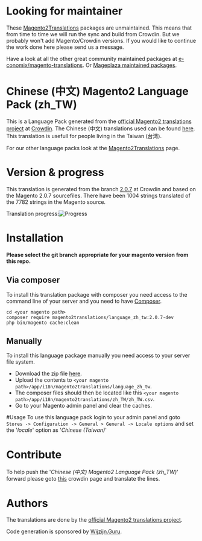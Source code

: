 # Looking for maintainer
These [Magento2Translations](http://magento2translations.github.io/) packages are unmaintained. This means that from time to time we will run the sync and build from Crowdin. But we probably won't add Magento/Crowdin versions. If you would like to continue the work done here please send us a message.

Have a look at all the other great community maintained packages at [e-conomix/magento-translations](https://github.com/e-conomix/magento-translations).
Or [Mageplaza maintained packages](https://github.com/mageplaza?q=language).

# Chinese (中文) Magento2 Language Pack (zh_TW)
This is a Language Pack generated from the [official Magento2 translations project](https://crowdin.com/project/magento-2) at [Crowdin](https://crowdin.com).
The Chinese (中文) translations used can be found [here](https://crowdin.com/project/magento-2/zh-tw).
This translation is usefull for people living in the Taiwan (台湾).

For our other language packs look at the [Magento2Translations](http://magento2translations.github.io/) page.

# Version & progress
This translation is generated from the branch [2.0.7](https://crowdin.com/project/magento-2/zh-tw#/2.0.7) at Crowdin and based on the Magento 2.0.7 sourcefiles.
There have been  1004 strings translated of the 7782 strings in the Magento source.

Translation progress:![Progress](http://progressed.io/bar/13)

# Installation
**Please select the git branch appropriate for your magento version from this repo.**
## Via composer
To install this translation package with composer you need access to the command line of your server and you need to have [Composer](https://getcomposer.org).
```
cd <your magento path>
composer require magento2translations/language_zh_tw:2.0.7-dev
php bin/magento cache:clean
```
## Manually
To install this language package manually you need access to your server file system.
* Download the zip file [here](https://github.com/Magento2Translations/language_zh_tw/archive/2.0.7.zip).
* Upload the contents to `<your magento path>/app/i18n/magento2translations/language_zh_tw`.
* The composer files should then be located like this `<your magento path>/app/i18n/magento2translations/zh_TW/zh_TW.csv`.
* Go to your Magento admin panel and clear the caches.

#Usage
To use this language pack login to your admin panel and goto `Stores -> Configuration -> General > General -> Locale options` and set the '*locale*' option as '*Chinese (Taiwan)*'

# Contribute
To help push the '*Chinese (中文) Magento2 Language Pack (zh_TW)*' forward please goto [this](https://crowdin.com/project/magento-2/zh-tw) crowdin page and translate the lines.

# Authors
The translations are done by the [official Magento2 translations project](https://crowdin.com/project/magento-2).

Code generation is sponsored by [Wijzijn.Guru](http://www.wijzijn.guru/).